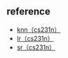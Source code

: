 ## reference

- [knn（cs231n）](https://zhuanlan.zhihu.com/p/55825266)
- [lr（cs231n）](https://zhuanlan.zhihu.com/p/56901511)
- [sr（cs231n）](https://zhuanlan.zhihu.com/p/56953000)
